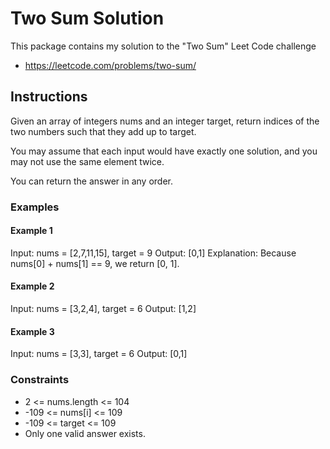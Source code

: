 # Two Sum Solution

This package contains my solution to the "Two Sum" Leet Code challenge

- <https://leetcode.com/problems/two-sum/>

## Instructions

Given an array of integers nums and an integer target, return indices of the two numbers such that they add up to target.

You may assume that each input would have exactly one solution, and you may not use the same element twice.

You can return the answer in any order.

### Examples

#### Example 1

Input: nums = [2,7,11,15], target = 9
Output: [0,1]
Explanation: Because nums[0] + nums[1] == 9, we return [0, 1].

#### Example 2

Input: nums = [3,2,4], target = 6
Output: [1,2]

#### Example 3

Input: nums = [3,3], target = 6
Output: [0,1]

### Constraints

- 2 <= nums.length <= 104
- -109 <= nums[i] <= 109
- -109 <= target <= 109
- Only one valid answer exists.

